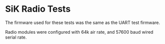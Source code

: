 # SiK Radio Tests

The firmware used for these tests was the same as the UART test firmware.

Radio modules were configured with 64k air rate, and 57600 baud wired serial rate.

